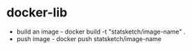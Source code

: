# docker-lib
* build an image - docker build -t "statsketch/image-name" .
* push image - docker push statsketch/image-name
